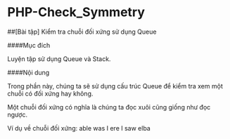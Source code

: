 # PHP-Check_Symmetry

##[Bài tập] Kiểm tra chuỗi đối xứng sử dụng Queue

####Mục đích

Luyện tập sử dụng Queue và Stack.

####Nội dung

Trong phần này, chúng ta sẽ sử dụng cấu trúc Queue để kiểm tra xem một chuỗi có đối xứng hay không.

Một chuỗi đối xứng có nghĩa là chúng ta đọc xuôi cũng giống như đọc ngược.

Ví dụ về chuỗi đối xứng: able was I ere I saw elba


